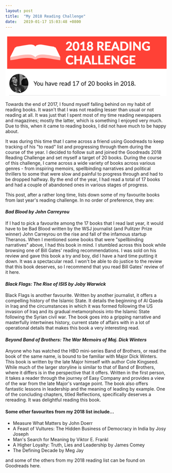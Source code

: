 ```yaml
---
layout: post
title:  "My 2018 Reading Challenge"
date:   2019-01-17 15:03:48 +0800
---
```


![Post Banner](/assets/images/2018-reading-challenge-banner.png)


Towards the end of 2017, I found myself falling behind on my habit of reading books. It wasn't that I was not reading lesser than usual or not reading at all. It was just that I spent most of my time reading newspapers and magazines; mostly the latter, which is something I enjoyed very much. Due to this, when it came to reading books, I did not have much to be happy about.

<!--more-->

It was during this time that I came across a friend using Goodreads to keep tracking of his "to read" list and progressing through them during the course of the year. I decided to follow suit and joined the Goodreads 2018 Reading Challenge and set myself a target of 20 books. During the course of this challenge, I came across a wide variety of books across various genres - from inspiring memoirs, spellbinding narratives and political thrillers to some that were slow and painful to progress through and had to be dropped halfway. By the end of the year, I had read a total of 17 books and had a couple of abandoned ones in various stages of progress.

This post, after a rather long time, lists down some of my favourite books from last year's reading challenge. In no order of preference, they are:


#### *Bad Blood by John Carreyrou*

If I had to pick a favourite among the 17 books that I read last year, it would have to be Bad Blood written by the WSJ journalist (and Pulitzer Prize winner) John Carreyrou on the rise and fall of the infamous startup Theranos. When I mentioned some books that were "spellbinding narratives" above, I had this book in mind. I stumbled across this book while browsing one of Bill Gates' reading recommendations. I was sold on his review and gave this book a try and boy, did I have a hard time putting it down. It was a spectacular read. I won't be able to do justice to the review that this book deserves, so I recommend that you read Bill Gates' review of it here. 

#### *Black Flags: The Rise of ISIS by Joby Warwick*

Black Flags is another favourite. Written by another journalist, it offers a compelling history of the Islamic State. It details the beginning of Al Qaeda in Iraq and the circumstances in which it was formed following the US invasion of Iraq and its gradual metamorphosis into the Islamic State following the Syrian civil war. The book goes into a gripping narrative and masterfully intertwines history, current state of affairs with in a lot of operational details that makes this book a very interesting read. 

#### *Beyond Band of Brothers: The War Memoirs of Maj. Dick Winters*

Anyone who has watched the HBO mini-series Band of Brothers, or read the book of the same name, is bound to be familiar with Major Dick Winters. This book is written by the late Major himself with author Cole Kingseed. While much of the larger storyline is similar to that of Band of Brothers, where it differs is in the perspective that it offers. Written in the first person, it takes a reader through the journey of Easy Company and provides a view of the war from the late Major's vantage point. The book also offers fantastic lessons in leadership and the meaning of leading by example. One of the concluding chapters, titled Reflections, specifically deserves a rereading. It was delightful reading this book.


#### Some other favourites from my 2018 list include...
- Measure What Matters by John Doerr
- A Feast of Vultures: The Hidden Business of Democracy in India by Josy Joseph
- Man's Search for Meaning by Viktor E. Frankl
- A Higher Loyalty: Truth, Lies and Leadership by James Comey
- The Defining Decade by Meg Jay

and some of the others from my 2018 reading list can be found on Goodreads here.
